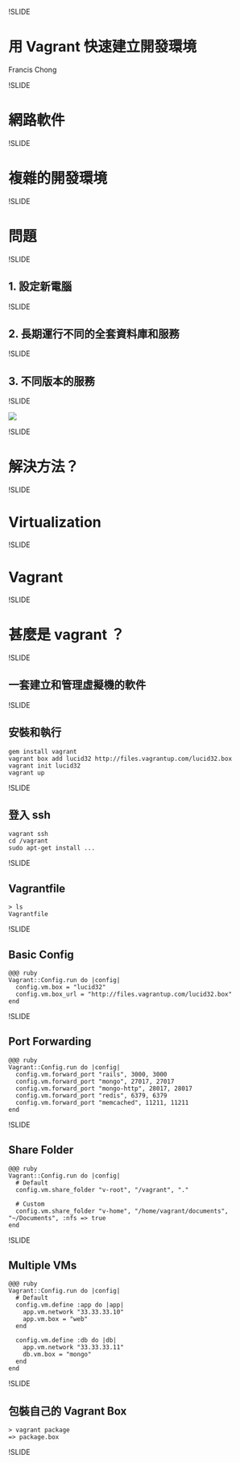 !SLIDE 
# 用 Vagrant 快速建立開發環境 #

Francis Chong

!SLIDE
# 網路軟件 #

!SLIDE

# 複雜的開發環境 #

!SLIDE

# 問題 #

!SLIDE

## 1. 設定新電腦

!SLIDE

## 2. 長期運行不同的全套資料庫和服務

!SLIDE

## 3. 不同版本的服務

!SLIDE

![](http://www.pittsburghurbanmedia.com/clientfiles/image/mission_impossible.jpg)

!SLIDE

# 解決方法？

!SLIDE 

# Virtualization 

!SLIDE

# Vagrant

!SLIDE

# 甚麼是 vagrant ？

!SLIDE

## 一套建立和管理虛擬機的軟件

!SLIDE

## 安裝和執行

    gem install vagrant
    vagrant box add lucid32 http://files.vagrantup.com/lucid32.box
    vagrant init lucid32
    vagrant up

!SLIDE

## 登入 ssh

    vagrant ssh
    cd /vagrant
    sudo apt-get install ...

!SLIDE
  
## Vagrantfile

    > ls
    Vagrantfile

!SLIDE

## Basic Config

    @@@ ruby
    Vagrant::Config.run do |config|
      config.vm.box = "lucid32"
      config.vm.box_url = "http://files.vagrantup.com/lucid32.box"
    end

!SLIDE

## Port Forwarding

    @@@ ruby
    Vagrant::Config.run do |config|
      config.vm.forward_port "rails", 3000, 3000
      config.vm.forward_port "mongo", 27017, 27017
      config.vm.forward_port "mongo-http", 28017, 28017
      config.vm.forward_port "redis", 6379, 6379  
      config.vm.forward_port "memcached", 11211, 11211
    end

!SLIDE

## Share Folder

    @@@ ruby
    Vagrant::Config.run do |config|
      # Default
      config.vm.share_folder "v-root", "/vagrant", "."
      
      # Custom
      config.vm.share_folder "v-home", "/home/vagrant/documents", "~/Documents", :nfs => true
    end

!SLIDE

## Multiple VMs

    @@@ ruby
    Vagrant::Config.run do |config|
      # Default
      config.vm.define :app do |app|
        app.vm.network "33.33.33.10"
        app.vm.box = "web"
      end
      
      config.vm.define :db do |db|
        app.vm.network "33.33.33.11"
        db.vm.box = "mongo"
      end
    end

!SLIDE

## 包裝自己的 Vagrant Box

    > vagrant package  
    => package.box

!SLIDE
